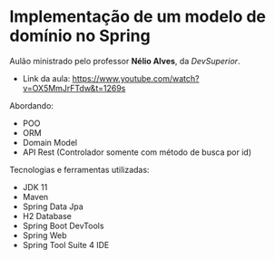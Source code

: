 # Implementação de um modelo de domínio no Spring

Aulão ministrado pelo professor **Nélio Alves**, da *DevSuperior*.
- Link da aula: https://www.youtube.com/watch?v=OX5MmJrFTdw&t=1269s

Abordando:
- POO
- ORM
- Domain Model
- API Rest (Controlador somente com método de busca por id)

Tecnologias e ferramentas utilizadas:
- JDK 11
- Maven
- Spring Data Jpa
- H2 Database
- Spring Boot DevTools
- Spring Web
- Spring Tool Suite 4 IDE
